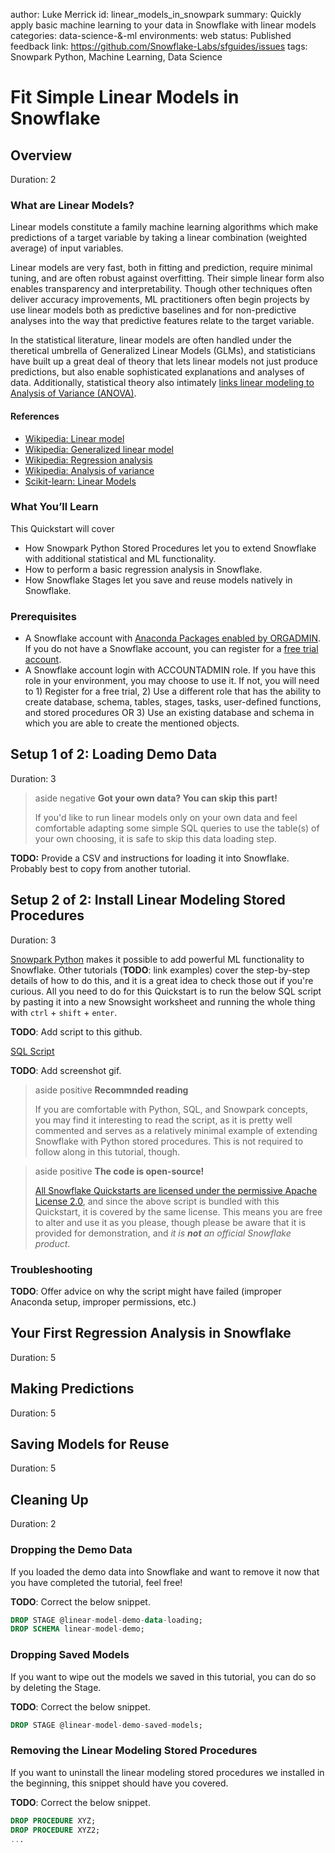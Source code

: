 author: Luke Merrick
id: linear_models_in_snowpark
summary: Quickly apply basic machine learning to your data in Snowflake with linear models
categories: data-science-&-ml
environments: web
status: Published
feedback link: https://github.com/Snowflake-Labs/sfguides/issues
tags: Snowpark Python, Machine Learning, Data Science

# Fit Simple Linear Models in Snowflake
<!-- ------------------------ -->
## Overview 
Duration: 2
### What are Linear Models?

Linear models constitute a family machine learning algorithms which make predictions of a target variable by taking a linear combination (weighted average) of input variables.

Linear models are very fast, both in fitting and prediction, require minimal tuning, and are often robust against overfitting. Their simple linear form also enables transparency and interpretability. Though other techniques often deliver accuracy improvements, ML practitioners often begin projects by use linear models both as predictive baselines and for non-predictive analyses into the way that predictive features relate to the target variable.

In the statistical literature, linear models are often handled under the theretical umbrella of Generalized Linear Models (GLMs), and statisticians have built up a great deal of theory that lets linear models not just produce predictions, but also enable sophisticated explanations and analyses of data. Additionally, statistical theory also intimately [links linear modeling to Analysis of Variance (ANOVA)](https://en.wikipedia.org/wiki/Analysis_of_variance#Textbook_analysis_using_a_normal_distribution).

#### References

- [Wikipedia: Linear model](https://en.wikipedia.org/wiki/Linear_model)
- [Wikipedia: Generalized linear model](https://en.wikipedia.org/wiki/Generalized_linear_model)
- [Wikipedia: Regression analysis](https://en.wikipedia.org/wiki/Regression_analysis)
- [Wikipedia: Analysis of variance](https://en.wikipedia.org/wiki/Analysis_of_variance)
- [Scikit-learn: Linear Models](https://scikit-learn.org/stable/modules/linear_model.html)

### What You’ll Learn

This Quickstart will cover

- How Snowpark Python Stored Procedures let you to extend Snowflake with additional statistical and ML functionality.
- How to perform a basic regression analysis in Snowflake.
- How Snowflake Stages let you save and reuse models natively in Snowflake.


### Prerequisites

- A Snowflake account with [Anaconda Packages enabled by ORGADMIN](https://docs.snowflake.com/en/developer-guide/udf/python/udf-python-packages.html#using-third-party-packages-from-anaconda). If you do not have a Snowflake account, you can register for a [free trial account](https://signup.snowflake.com/).
- A Snowflake account login with ACCOUNTADMIN role. If you have this role in your environment, you may choose to use it. If not, you will need to 1) Register for a free trial, 2) Use a different role that has the ability to create database, schema, tables, stages, tasks, user-defined functions, and stored procedures OR 3) Use an existing database and schema in which you are able to create the mentioned objects.

<!-- ------------------------ -->
## Setup 1 of 2: Loading Demo Data

Duration: 3

> aside negative
> **Got your own data? You can skip this part!**
>
> If you'd like to run linear models only on your own data and feel comfortable adapting some simple SQL queries to use the table(s) of your own choosing, it is safe to skip this data loading step.

**TODO:** Provide a CSV and instructions for loading it into Snowflake. Probably best to copy from another tutorial.

## Setup 2 of 2: Install Linear Modeling Stored Procedures

Duration: 3

[Snowpark Python](https://docs.snowflake.com/en/developer-guide/snowpark/python/index) makes it possible to add powerful ML functionality to Snowflake. Other tutorials (**TODO**: link examples) cover the step-by-step details of how to do this, and it is a great idea to check those out if you're curious. All you need to do for this Quickstart is to run the below SQL script by pasting it into a new Snowsight worksheet and running the whole thing with `ctrl` + `shift` + `enter`.

**TODO**: Add script to this github.

[SQL Script](https://snowflake.com)

**TODO**: Add screenshot gif.

> aside positive
> **Recommnded reading**
>
> If you are comfortable with Python, SQL, and Snowpark concepts, you may find it interesting to read the script, as it is pretty well commented and serves as a relatively minimal example of extending Snowflake with Python stored procedures. This is not required to follow along in this tutorial, though.

> aside positive
> **The code is open-source!**
>
> [All Snowflake Quickstarts are licensed under the permissive Apache License 2.0](https://github.com/Snowflake-Labs/sfquickstarts/blob/master/LICENSE), and since the above script is bundled with this Quickstart, it is covered by the same license. This means you are free to alter and use it as you please, though please be aware that it is provided for demonstration, and *it is **not** an official Snowflake product*.


### Troubleshooting

**TODO**: Offer advice on why the script might have failed (improper Anaconda setup, improper permissions, etc.)

<!-- ------------------------ -->
## Your First Regression Analysis in Snowflake
Duration: 5

<!-- ------------------------ -->
## Making Predictions
Duration: 5

<!-- ------------------------ -->
## Saving Models for Reuse
Duration: 5


<!-- ------------------------ -->
## Cleaning Up
Duration: 2

### Dropping the Demo Data

If you loaded the demo data into Snowflake and want to remove it now that you have completed the tutorial, feel free!

**TODO**: Correct the below snippet.

```sql
DROP STAGE @linear-model-demo-data-loading;
DROP SCHEMA linear-model-demo;
```

### Dropping Saved Models

If you want to wipe out the models we saved in this tutorial, you can do so by deleting the Stage.

**TODO**: Correct the below snippet.

```sql
DROP STAGE @linear-model-demo-saved-models;
```
### Removing the Linear Modeling Stored Procedures

If you want to uninstall the linear modeling stored procedures we installed in the beginning, this snippet should have you covered.

**TODO**: Correct the below snippet.

```sql
DROP PROCEDURE XYZ;
DROP PROCEDURE XYZ2;
...
```
